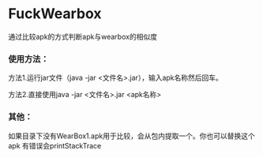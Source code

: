 # FuckWearbox
通过比较apk的方式判断apk与wearbox的相似度

### 使用方法：
方法1.运行jar文件（java -jar <文件名>.jar），输入apk名称然后回车。

方法2.直接使用java -jar <文件名>.jar <apk名称>

### 其他：
如果目录下没有WearBox1.apk用于比较，会从包内提取一个。你也可以替换这个apk
有错误会printStackTrace
